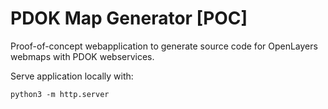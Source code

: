 # PDOK Map Generator [POC]

Proof-of-concept webapplication to generate source code for OpenLayers webmaps with PDOK webservices.

Serve application locally with:

```
python3 -m http.server  
```
